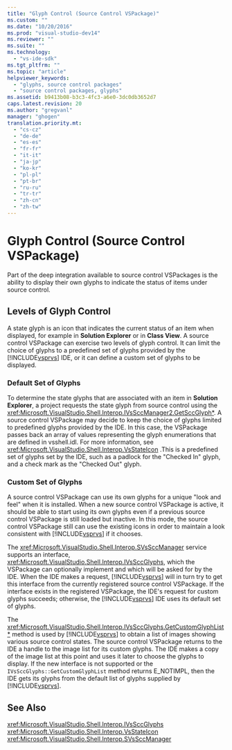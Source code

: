```yaml
---
title: "Glyph Control (Source Control VSPackage)"
ms.custom: ""
ms.date: "10/20/2016"
ms.prod: "visual-studio-dev14"
ms.reviewer: ""
ms.suite: ""
ms.technology: 
  - "vs-ide-sdk"
ms.tgt_pltfrm: ""
ms.topic: "article"
helpviewer_keywords: 
  - "glyphs, source control packages"
  - "source control packages, glyphs"
ms.assetid: b9413b08-b3c3-4fc3-a6e0-3dc0db3652d7
caps.latest.revision: 20
ms.author: "gregvanl"
manager: "ghogen"
translation.priority.mt: 
  - "cs-cz"
  - "de-de"
  - "es-es"
  - "fr-fr"
  - "it-it"
  - "ja-jp"
  - "ko-kr"
  - "pl-pl"
  - "pt-br"
  - "ru-ru"
  - "tr-tr"
  - "zh-cn"
  - "zh-tw"
---
```

# Glyph Control (Source Control VSPackage)
Part of the deep integration available to source control VSPackages is the ability to display their own glyphs to indicate the status of items under source control.  
  
## Levels of Glyph Control  
 A state glyph is an icon that indicates the current status of an item when displayed, for example in **Solution Explorer** or in **Class View**. A source control VSPackage can exercise two levels of glyph control. It can limit the choice of glyphs to a predefined set of glyphs provided by the [!INCLUDE[vsprvs](../code-quality/includes/vsprvs_md.md)] IDE, or it can define a custom set of glyphs to be displayed.  
  
### Default Set of Glyphs  
 To determine the state glyphs that are associated with an item in **Solution Explorer**, a project requests the state glyph from source control using the <xref:Microsoft.VisualStudio.Shell.Interop.IVsSccManager2.GetSccGlyph*>. A source control VSPackage may decide to keep the choice of glyphs limited to predefined glyphs provided by the IDE. In this case, the VSPackage passes back an array of values representing the glyph enumerations that are defined in vsshell.idl. For more information, see <xref:Microsoft.VisualStudio.Shell.Interop.VsStateIcon> .This is a predefined set of glyphs set by the IDE, such as a padlock for the "Checked In" glyph, and a check mark as the "Checked Out" glyph.  
  
### Custom Set of Glyphs  
 A source control VSPackage can use its own glyphs for a unique "look and feel" when it is installed. When a new source control VSPackage is active, it should be able to start using its own glyphs even if a previous source control VSPackage is still loaded but inactive. In this mode, the source control VSPackage still can use the existing icons in order to maintain a look consistent with [!INCLUDE[vsprvs](../code-quality/includes/vsprvs_md.md)] if it chooses.  
  
 The <xref:Microsoft.VisualStudio.Shell.Interop.SVsSccManager> service supports an interface, <xref:Microsoft.VisualStudio.Shell.Interop.IVsSccGlyphs>, which the VSPackage can optionally implement and which will be asked for by the IDE. When the IDE makes a request, [!INCLUDE[vsprvs](../code-quality/includes/vsprvs_md.md)] will in turn try to get this interface from the currently registered source control VSPackage. If the interface exists in the registered VSPackage, the IDE's request for custom glyphs succeeds; otherwise, the [!INCLUDE[vsprvs](../code-quality/includes/vsprvs_md.md)] IDE uses its default set of glyphs.  
  
 The <xref:Microsoft.VisualStudio.Shell.Interop.IVsSccGlyphs.GetCustomGlyphList*> method is used by [!INCLUDE[vsprvs](../code-quality/includes/vsprvs_md.md)] to obtain a list of images showing various source control states. The source control VSPackage returns to the IDE a handle to the image list for its custom glyphs. The IDE makes a copy of the image list at this point and uses it later to choose the glyphs to display. If the new interface is not supported or the `IVsSccGlyphs::GetCustomGlyphList` method returns E_NOTIMPL, then the IDE gets its glyphs from the default list of glyphs supplied by [!INCLUDE[vsprvs](../code-quality/includes/vsprvs_md.md)].  
  
## See Also  
 <xref:Microsoft.VisualStudio.Shell.Interop.IVsSccGlyphs>   
 <xref:Microsoft.VisualStudio.Shell.Interop.VsStateIcon>   
 <xref:Microsoft.VisualStudio.Shell.Interop.SVsSccManager>
